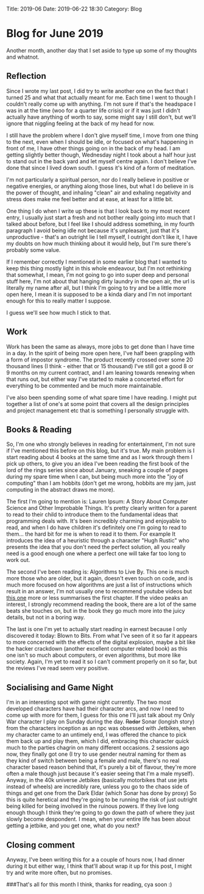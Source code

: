 Title: 2019-06
Date: 2019-06-22 18:30
Category: Blog

# Blog for June 2019
Another month, another day that I set aside to type up some of my thoughts and whatnot.

## Reflection
Since I wrote my last post, I did try to write another one on the fact that I turned 25 and what that actually meant for me. Each time I went to though I couldn't really come up with anything. I'm not sure if that's the headspace I was in at the time (woo for a quarter life crisis) or if it was just I didn't actually have anything of worth to say, some might say I still don't, but we'll ignore that niggling feeling at the back of my head for now.

I still have the problem where I don't give myself time, I move from one thing to the next, even when I should be idle, or focused on what's happening in front of me, I have other things going on in the back of my head. I am getting slightly better though, Wednesday night I took about a half hour just to stand out in the back yard and let myself centre again. I don't believe I've done that since I lived down south. I guess it's kind of a form of meditation.

I'm not particularly a spiritual person, nor do I really believe in positive or negative energies, or anything along those lines, but what I do believe in is the power of thought, and inhaling "clean" air and exhaling negativity and stress does make me feel better and at ease, at least for a little bit.

One thing I do when I write up these is that I look back to my most recent entry, I usually just start a fresh and not bother really going into much that I talked about before, but I feel like I should address something, in my fourth paragraph I avoid being idle not because it's unpleasant, just that it's unproductive - that's an outright lie I tell myself, I outright don't like it, I have my doubts on how much thinking about it would help, but I'm sure there's probably some value.

If I remember correctly I mentioned in some earlier blog that I wanted to keep this thing mostly light in this whole endeavour, but I'm not rethinking that somewhat, I mean, I'm not going to go into super deep and personal stuff here, I'm not about that hanging dirty laundry in the open air, the url is literally my name after all, but I think I'm going to try and be a little more open here, I mean it is supposed to be a kinda diary and I'm not important enough for this to really matter I suppose.

I guess we'll see how much I stick to that.

## Work
Work has been the same as always, more jobs to get done than I have time in a day. In the spirit of being more open here, I've half been grappling with a form of impostor syndrome. The product recently crossed over some 20 thousand lines (I think - either that or 15 thousand) I've still got a good 8 or 9 months on my current contract, and I am leaning towards renewing when that runs out, but either way I've started to make a concerted effort for everything to be commented and be much more maintainable.

I've also been spending some of what spare time I have reading. I might put together a list of one's at some point that covers all the design principles and project management etc that is something I personally struggle with.

## Books & Reading
So, I'm one who strongly believes in reading for entertainment, I'm not sure if I've mentioned this before on this blog, but it's true. My main problem is I start reading about 4 books at the same time and as I work through them I pick up others, to give you an idea I've been reading the first book of the lord of the rings series since about January, sneaking a couple of pages during my spare time when I can, but being much more into the "joy of computing" than I am hobbits (don't get me wrong, hobbits are my jam, just computing in the abstract draws me more).

The first I'm going to mention is: Lauren Ipsum: A Story About Computer Science and Other Improbable Things.
It's pretty clearly written for a parent to read to their child to introduce them to the fundamental ideas that programming deals with. It's been incredibly charming and enjoyable to read, and when I do have children it's definitely one I'm going to read to them... the hard bit for me is when to read it to them. For example It introduces the idea of a heuristic through a character "Hugh Rustic" who presents the idea that you don't need the perfect solution, all you really need is a good enough one where a perfect one will take far too long to work out.

The second I've been reading is: Algorithms to Live By.
This one is much more those who are older, but it again, doesn't even touch on code, and is much more focused on how algorithms are just a list of instructions which result in an answer, I'm not usually one to recommend youtube videos but [this one](https://www.youtube.com/watch?v=tVRGadNoHC0) more or less summarises the first chapter. If the video peaks an interest, I strongly recommend reading the book, there are a lot of the same beats she touches on, but in the book they go much more into the juicy details, but not in a boring way.

The last is one I'm yet to actually start reading in earnest because I only discovered it today: Blown to Bits.
From what I've seen of it so far it appears to more concerned with the effects of the digital explosion, maybe a bit like the hacker crackdown (another excellent computer related book) as this one isn't so much about computers, or even algorithms, but more like society. Again, I'm yet to read it so I can't comment properly on it so far, but the reviews I've read seem very positive.

## Socialising and Game Night
I'm in an interesting spot with game night currently. The two most developed characters have had their character arcs, and now I need to come up with more for them, I guess for this one I'll just talk about my Only War character I play on Sunday during the day.
~~Radar~~ Sonar (longish story) from the characters inception as an npc was obsessed with Jetbikes, when my character came to an untimely end, I was offered the chance to pick them back up and play them, which I did, embracing this character quick much to the parties chagrin on many different occasions. 2 sessions ago now, they finally got one (I try to use gender neutral naming for them as they kind of switch between being a female and male, there's no real character based reason behind that, it's purely a bit of flavour, they're more often a male though just because it's easier seeing that I'm a male myself). Anyway, in the 40k universe Jetbikes (basically motorbikes that use jets instead of wheels) are incredibly rare, unless you go to the chaos side of things and get one from the Dark Eldar (which Sonar has done by proxy) So this is quite heretical and they're going to be running the risk of just outright being killed for being involved in the ruinous powers. If they live long enough though I think they're  going to go down the path of where they just slowly become despondent. I mean, when your entire life has been about getting a jetbike, and you get one, what do you next?

## Closing comment
Anyway, I've been writing this for a a couple of hours now, I had dinner during it but either way, I think that'll about wrap it up for this post, I might try and write more often, but no promises.

###That's all for this month I think, thanks for reading, cya soon :)

